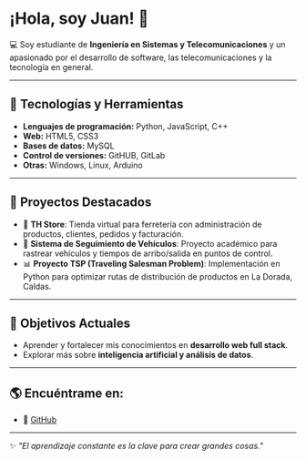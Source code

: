 # ¡Hola, soy Juan! 👋

💻 Soy estudiante de **Ingeniería en Sistemas y Telecomunicaciones** y un apasionado por el desarrollo de software, las telecomunicaciones y la tecnología en general.  

---

## 🚀 Tecnologías y Herramientas  

- **Lenguajes de programación:** Python, JavaScript, C++  
- **Web:** HTML5, CSS3
- **Bases de datos:** MySQL
- **Control de versiones:** GitHUB, GitLab
- **Otras:** Windows, Linux, Arduino  

---

## 📂 Proyectos Destacados  

- 🔧 **TH Store**: Tienda virtual para ferretería con administración de productos, clientes, pedidos y facturación.  
- 🚚 **Sistema de Seguimiento de Vehículos**: Proyecto académico para rastrear vehículos y tiempos de arribo/salida en puntos de control.  
- 📊 **Proyecto TSP (Traveling Salesman Problem)**: Implementación en Python para optimizar rutas de distribución de productos en La Dorada, Caldas.  

---

## 🎯 Objetivos Actuales  

- Aprender y fortalecer mis conocimientos en **desarrollo web full stack**.  
- Explorar más sobre **inteligencia artificial y análisis de datos**.  

---

## 🌎 Encuéntrame en:  

- 🐙 [GitHub](https://github.com/JuanEstebanCuellar)  

---

✨ _"El aprendizaje constante es la clave para crear grandes cosas."_  
